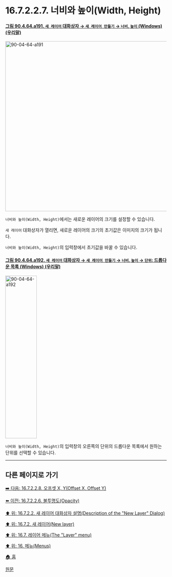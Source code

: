 # 16.7.2.2.7. 너비와 높이(Width, Height)

<a id="90-04-64-a191"></a>

#### [그림 90.4.64.a191. `새 레이어` 대화상자 → `새 레이어 만들기` → `너비`, `높이` (Windows) (우리말)](./90-04-0064-new_layer.md#90-04-64-a191)
<img width="542" height="531" alt="90-04-64-a191" src="https://github.com/user-attachments/assets/8feb36c7-13ae-4dcb-ac43-bdfbd1173b6d" />

`너비와 높이(Width, Height)`에서는 새로운 레이어의 크기를 설정할 수 있습니다.

`새 레이어` 대화상자가 열리면, 새로운 레이어의 크기의 초기값은 이미지의 크기가 됩니다.

`너비와 높이(Width, Height)`의 입력창에서 초기값을 바꿀 수 있습니다.

<a id="90-04-64-a192"></a>

#### [그림 90.4.64.a192. `새 레이어` 대화상자 → `새 레이어 만들기` → `너비`, `높이` → `단위`: 드롭다운 목록 (Windows) (우리말)](./90-04-0064-new_layer.md#90-04-64-a192)
<img width="98" height="508" alt="90-04-64-a192" src="https://github.com/user-attachments/assets/efb31043-bb00-48ca-beca-2cb71ef2a0d5" />

`너비와 높이(Width, Height)`의 입력창의 오른쪽의 단위의 드롭다운 목록에서 원하는 단위를 선택할 수 있습니다.

***

## 다른 페이지로 가기

[➡️ 다음: 16.7.2.2.8. 오프셋 X, Y(Offset X, Offset Y)](./16-07-02-02-08-offset_x_n_offset_y.md)

[⬅️ 이전: 16.7.2.2.6. 불투명도(Opacity)](./16-07-02-02-06-opacity.md)

[⬆️ 위: 16.7.2.2. 새 레이어 대화상자 설명(Description of the "New Layer" Dialog)](./16-07-02-02-00-description_of_the_new_layer_dialog.md)

[⬆️ 위: 16.7.2. 새 레이어(New layer)](./16-07-02-00-new_layer.md)

[⬆️ 위: 16.7. 레이어 메뉴(The "Layer" menu)](./16-07-00-the-layer-menu.md)

[⬆️ 위: 16. 메뉴(Menus)](./16-00-menus.md)

[🏠 홈](./00-home.md)

[원문](https://docs.gimp.org/2.10/ko/gimp-layer-new.html#gimp-new-layer-dialog)